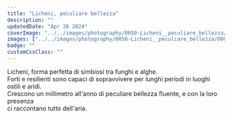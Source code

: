 ```yaml
---
title: "Licheni, peculiare bellezza"
description: ""
updatedDate: "Apr 26 2024"
coverImage: "../../images/photography/0050-Licheni__peculiare_bellezza/0000-Licheni__peculiare_bellezza_Licheni_simbiosi_alghe_funghi_bosco_collaborazione_Monti_Nebrodi_Sicilia_acero_forme_natura_60mm_olympus_Olympus.jpg"
images: ["../../images/photography/0050-Licheni__peculiare_bellezza/0001-Licheni__peculiare_bellezza_Licheni_simbiosi_alghe_funghi_bosco_collaborazione_Monti_Nebrodi_Sicilia_acero_forme_natura_60mm_olympus_Olympus.jpg","../../images/photography/0050-Licheni__peculiare_bellezza/0002-Licheni__peculiare_bellezza_Licheni_simbiosi_alghe_funghi_bosco_collaborazione_Monti_Nebrodi_Sicilia_acero_forme_natura_60mm_olympus_Olympus.jpg","../../images/photography/0050-Licheni__peculiare_bellezza/0003-Licheni__peculiare_bellezza_Licheni_simbiosi_alghe_funghi_bosco_collaborazione_Monti_Nebrodi_Sicilia_acero_forme_natura_60mm_olympus_Olympus.jpg","../../images/photography/0050-Licheni__peculiare_bellezza/0004-Licheni__peculiare_bellezza_Licheni_simbiosi_alghe_funghi_bosco_collaborazione_Monti_Nebrodi_Sicilia_acero_forme_natura_60mm_olympus_Olympus.jpg","../../images/photography/0050-Licheni__peculiare_bellezza/0005-Licheni__peculiare_bellezza_Licheni_simbiosi_alghe_funghi_bosco_collaborazione_Monti_Nebrodi_Sicilia_acero_forme_natura_60mm_olympus_Olympus.jpg","../../images/photography/0050-Licheni__peculiare_bellezza/0006-Licheni__peculiare_bellezza_Licheni_simbiosi_alghe_funghi_bosco_collaborazione_Monti_Nebrodi_Sicilia_acero_forme_natura_60mm_olympus_Olympus.jpg","../../images/photography/0050-Licheni__peculiare_bellezza/0007-Licheni__peculiare_bellezza_Licheni_simbiosi_alghe_funghi_bosco_collaborazione_Monti_Nebrodi_Sicilia_acero_forme_natura_60mm_olympus_Olympus.jpg","../../images/photography/0050-Licheni__peculiare_bellezza/0008-Licheni__peculiare_bellezza_Licheni_simbiosi_alghe_funghi_bosco_collaborazione_Monti_Nebrodi_Sicilia_acero_forme_natura_60mm_olympus_Olympus.jpg"]
badge: ""
customCssClass: ""
---
```


Licheni, forma perfetta di simbiosi tra funghi e alghe.  
Forti e resilienti sono capaci di sopravvivere per lunghi periodi in luoghi ostili e aridi.  
Crescono un millimetro all'anno di peculiare bellezza fluente, e con la loro presenza  
ci raccontano tutto dell'aria.
